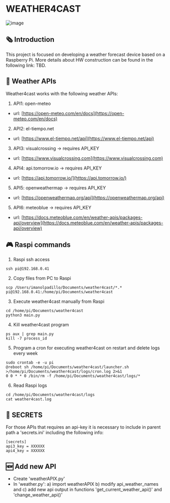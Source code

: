# WEATHER4CAST
![image](https://github.com/imanolpadillo/weather4cast/assets/67315499/6c641faf-240b-4e6a-9bad-6b02a9b2b7c2)

## 🗞️ Introduction
This project is focused on developing a weather forecast device based on a Raspberry Pi. More details about HW construction can be found in the following link: TBD.

## 🔌 Weather APIs
Weather4cast works with the following weather APIs:

1. API1: open-meteo
  - url: [https://open-meteo.com/en/docs](https://open-meteo.com/en/docs)
2. API2: el-tiempo.net
  - url: [https://www.el-tiempo.net/api](https://www.el-tiempo.net/api)
3. API3: visualcrossing -> requires API_KEY
  - url: [https://www.visualcrossing.com](https://www.visualcrossing.com)
4. API4: api.tomorrow.io -> requires API_KEY
  - url: [https://api.tomorrow.io/](https://api.tomorrow.io/)
5. API5: openweathermap -> requires API_KEY
  - url: [https://openweathermap.org/api](https://openweathermap.org/api)
5. API6: meteoblue -> requires API_KEY
  - url: [https://docs.meteoblue.com/en/weather-apis/packages-api/overview](https://docs.meteoblue.com/en/weather-apis/packages-api/overview)

## 🎮 Raspi commands

 1.  Raspi ssh access
```
ssh pi@192.168.0.41
```

 2. Copy files from PC to Raspi
```
scp /Users/imanolpadillo/Documents/weather4cast/*.* pi@192.168.0.41:/home/pi/Documents/weather4cast
````

 3. Execute weather4cast manually from Raspi
```
cd /home/pi/Documents/weather4cast
python3 main.py
```

 4. Kill weather4cast program
```
ps aux | grep main.py
kill -7 process_id
```

 5. Program a cron for executing weather4cast on restart and delete logs every week
```
sudo crontab -e -u pi
@reboot sh /home/pi/Documents/weather4cast/launcher.sh >/home/pi/Documents/weather4cast/logs/cron.log 2>&1
0 0 * * 0 /bin/rm -f /home/pi/Documents/weather4cast/logs/*
```

 6. Read Raspi logs
```
cd /home/pi/Documents/weather4cast/logs
cat weather4cast.log
```

## 🔏 SECRETS
For those APIs that requires an api-key it is necessary to include in parent path a 'secrets.ini' including the following info:
```
[secrets]
api3_key = XXXXXX
api4_key = XXXXXX
```

## 🆕 Add new API
 - Create 'weatherAPIX.py'
 - In 'weather.py': a) import weatherAPIX b) modify api_weather_names and c) add new api output in functions 'get_current_weather_api()' and 'change_weather_api()' 

